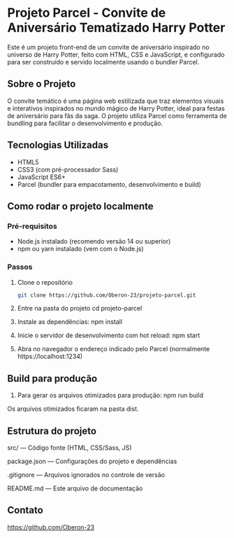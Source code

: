 # Projeto Parcel - Convite de Aniversário Tematizado Harry Potter

Este é um projeto front-end de um convite de aniversário inspirado no universo de Harry Potter, feito com HTML, CSS e JavaScript, e configurado para ser construído e servido localmente usando o bundler Parcel.

## Sobre o Projeto

O convite temático é uma página web estilizada que traz elementos visuais e interativos inspirados no mundo mágico de Harry Potter, ideal para festas de aniversário para fãs da saga. O projeto utiliza Parcel como ferramenta de bundling para facilitar o desenvolvimento e produção.

## Tecnologias Utilizadas

- HTML5
- CSS3 (com pré-processador Sass)
- JavaScript ES6+
- Parcel (bundler para empacotamento, desenvolvimento e build)

## Como rodar o projeto localmente

### Pré-requisitos

- Node.js instalado (recomendo versão 14 ou superior)
- npm ou yarn instalado (vem com o Node.js)

### Passos

1. Clone o repositório  
   ```bash
   git clone https://github.com/Oberon-23/projeto-parcel.git

2. Entre na pasta do projeto
   cd projeto-parcel

3. Instale as dependências:
   npm install

4. Inicie o servidor de desenvolvimento com hot reload:
   npm start

5. Abra no navegador o endereço indicado pelo Parcel (normalmente https://localhost:1234)

## Build para produção

1. Para gerar os arquivos otimizados para produção:
   npm run build

Os arquivos otimizados ficaram na pasta dist.

## Estrutura do projeto

src/ — Código fonte (HTML, CSS/Sass, JS)

package.json — Configurações do projeto e dependências

.gitignore — Arquivos ignorados no controle de versão

README.md — Este arquivo de documentação

## Contato

https://github.com/Oberon-23
